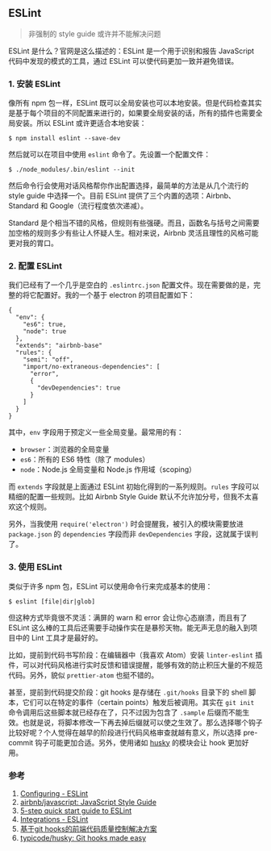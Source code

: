 ## ESLint
> 非强制的 style guide 或许并不能解决问题

ESLint 是什么？官网是这么描述的：ESLint 是一个用于识别和报告 JavaScript 代码中发现的模式的工具，通过 ESLint 可以使代码更加一致并避免错误。

### 1. 安装 ESLint

像所有 npm 包一样，ESLint 既可以全局安装也可以本地安装。但是代码检查其实是基于每个项目的不同配置来进行的，如果要全局安装的话，所有的插件也需要全局安装。所以 ESLint 或许更适合本地安装：

	$ npm install eslint --save-dev

然后就可以在项目中使用 `eslint` 命令了。先设置一个配置文件：

	$ ./node_modules/.bin/eslint --init

然后命令行会使用对话风格帮你作出配置选择，最简单的方法是从几个流行的 style guide 中选择一个。目前 ESLint 提供了三个内置的选项：Airbnb、Standard 和 Google（流行程度依次递减）。

Standard 是个相当不错的风格，但规则有些强硬。而且，函数名与括号之间需要加空格的规则多少有些让人怀疑人生。相对来说，Airbnb 灵活且理性的风格可能更对我的胃口。

### 2. 配置 ESLint

我们已经有了一个几乎是空白的 `.eslintrc.json` 配置文件。现在需要做的是，完整的将它配置好。我的一个基于 electron 的项目配置如下：

	{
	  "env": {
	    "es6": true,
	    "node": true
	  },
	  "extends": "airbnb-base"
	  "rules": {
	    "semi": "off",
	    "import/no-extraneous-dependencies": [
	      "error",
	      {
	        "devDependencies": true
	      }
	    ]
	  }
	}

其中，`env` 字段用于预定义一些全局变量。最常用的有：

- `browser`：浏览器的全局变量
- `es6`：所有的 ES6 特性（除了 modules）
- `node`：Node.js 全局变量和 Node.js 作用域（scoping）

而 `extends` 字段就是上面通过 ESLint 初始化得到的一系列规则。`rules` 字段可以精细的配置一些规则。比如 Airbnb Style Guide 默认不允许加分号，但我不太喜欢这个规则。

另外，当我使用 `require('electron')` 时会提醒我，被引入的模块需要放进 `package.json` 的 `dependencies` 字段而非 `devDependencies` 字段，这就属于误判了。

### 3. 使用 ESLint

类似于许多 npm 包，ESLint 可以使用命令行来完成基本的使用：

	$ eslint [file|dir|glob]

但这种方式毕竟很不灵活：满屏的 warn 和 error 会让你心态崩溃，而且有了 ESLint 这么棒的工具后还需要手动操作实在是暴殄天物。能无声无息的融入到项目中的 Lint 工具才是最好的。

比如，提前到代码书写阶段：在编辑器中（我喜欢 Atom）安装 `linter-eslint` 插件，可以对代码风格进行实时反馈和错误提醒，能够有效的防止积压大量的不规范代码。另外，貌似 `prettier-atom` 也挺不错的。

甚至，提前到代码提交阶段：git hooks 是存储在 `.git/hooks` 目录下的 shell 脚本，它们可以在特定的事件（certain points）触发后被调用。其实在 `git init` 命令调用后这些脚本就已经存在了，只不过因为包含了 `.sample` 后缀而不能生效。也就是说，将脚本修改一下再去掉后缀就可以使之生效了。那么选择哪个钩子比较好呢？个人觉得在越早的阶段进行代码风格审查就越有意义，所以选择 pre-commit 钩子可能更加合适。另外，使用诸如 [husky](https://github.com/typicode/husky) 的模块会让 hook 更加好用。

### 参考
1. [Configuring - ESLint](http://eslint.org/docs/user-guide/configuring)
2. [airbnb/javascript: JavaScript Style Guide](https://github.com/airbnb/javascript)
3. [5-step quick start guide to ESLint](https://codeutopia.net/docs/eslint/)
4. [Integrations - ESLint](http://eslint.org/docs/user-guide/integrations)
5. [基于git hooks的前端代码质量控制解决方案](https://github.com/kuitos/kuitos.github.io/issues/28)
6. [typicode/husky: Git hooks made easy](https://github.com/typicode/husky)
